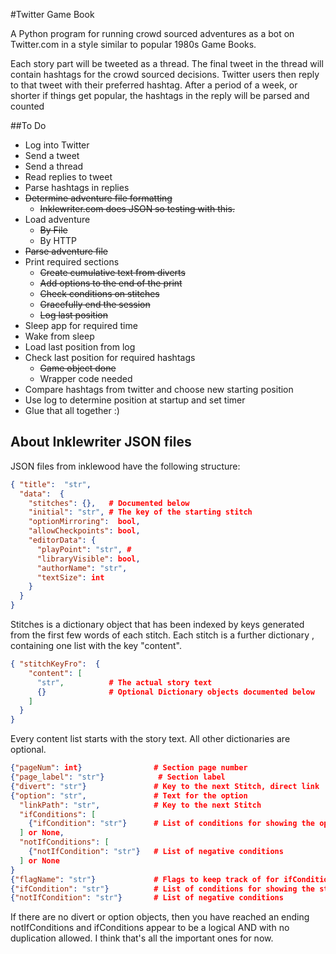 #Twitter Game Book

A Python program for running crowd sourced adventures as a bot on Twitter.com
 in a style similar to popular 1980s Game Books.
 
 Each story part will be tweeted as a thread. The final tweet in the thread
  will contain hashtags for the crowd sourced decisions.  Twitter users then
   reply to that tweet with their preferred hashtag.  After a period of a
    week, or shorter if things get popular, the hashtags in the reply will be
     parsed and counted
 
 
 
 ##To Do
 * Log into Twitter
 * Send a tweet
 * Send a thread
 * Read replies to tweet
 * Parse hashtags in replies
 * ~~Determine adventure file formatting~~
   * ~~Inklewriter.com does JSON so testing with this.~~
 * Load adventure
    * ~~By File~~
    * By HTTP
 * ~~Parse adventure file~~
 * Print required sections
    * ~~Create cumulative text from diverts~~
    * ~~Add options to the end of the print~~
    * ~~Check conditions on stitches~~
    * ~~Gracefully end the session~~
    * ~~Log last position~~ 
 * Sleep app for required time
 * Wake from sleep
 * Load last position from log
 * Check last position for required hashtags
    * ~~Game object done~~
    * Wrapper code needed
 * Compare hashtags from twitter and choose new starting position
 * Use log to determine position at startup and set timer
 * Glue that all together :)
 
 ## About Inklewriter JSON files
 
JSON files from inklewood have the following structure:

```JSON
{ "title":  "str",
  "data":  {
    "stitches": {},   # Documented below
    "initial": "str", # The key of the starting stitch
    "optionMirroring":  bool, 
    "allowCheckpoints": bool,
    "editorData": {
      "playPoint": "str", # 
      "libraryVisible": bool,
      "authorName": "str",
      "textSize": int
    }
  }
}
```

Stitches is a dictionary object that has been indexed by keys generated from
 the first few words of each stitch.  Each stitch is a further dictionary
 , containing one list with the key "content".  

```JSON
{ "stitchKeyFro":  {
    "content": [
      "str",          # The actual story text
      {}              # Optional Dictionary objects documented below 
    ]
  }
}
```

Every content list starts with the story text. All other dictionaries are
 optional.

```JSON
{"pageNum": int}                # Section page number
{"page_label": "str"}            # Section label
{"divert": "str"}               # Key to the next Stitch, direct link
{"option": "str",               # Text for the option
  "linkPath": "str",            # Key to the next Stitch
  "ifConditions": [
    {"ifCondition": "str"}      # List of conditions for showing the option  
  ] or None,   
  "notIfConditions": [
    {"notIfCondition": "str"}   # List of negative conditions
  ] or None
}
{"flagName": "str"}             # Flags to keep track of for ifConditions
{"ifCondition": "str"}          # List of conditions for showing the stitch
{"notIfCondition": "str"}       # List of negative conditions
```

If there are no divert or option objects, then you have reached an ending
 notIfConditions and ifConditions appear to be a logical AND with no
 duplication allowed. I think that's all the important ones for now.